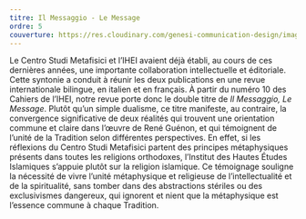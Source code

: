 ```yaml
---
titre: Il Messaggio - Le Message
ordre: 5
couverture: https://res.cloudinary.com/genesi-communication-design/image/upload/v1604656266/ihei/couvertures/publications-12_pnncaa.jpg
---
```

Le Centro Studi Metafisici et l’IHEI avaient déjà établi, au cours de ces dernières années, une importante collaboration intellectuelle et éditoriale. Cette syntonie a conduit à réunir les deux publications en une revue internationale bilingue, en italien et en français. À partir du numéro 10 des Cahiers de l’IHEI, notre revue porte donc le double titre de *Il Messaggio, Le Message*. Plutôt qu’un simple dualisme, ce titre manifeste, au contraire, la convergence significative de deux réalités qui trouvent une orientation commune et claire dans l’&oelig;uvre de René Guénon, et qui témoignent de l’unité de la Tradition selon différentes perspectives. En effet, si les réflexions du Centro Studi Metafisici partent des principes métaphysiques présents dans toutes les religions orthodoxes, l’Institut des Hautes Études Islamiques s’appuie plutôt sur la religion islamique. Ce témoignage souligne la nécessité de vivre l’unité métaphysique et religieuse de l’intellectualité et de la spiritualité, sans tomber dans des abstractions stériles ou des exclusivismes dangereux, qui ignorent et nient que la métaphysique est l’essence commune à chaque Tradition.